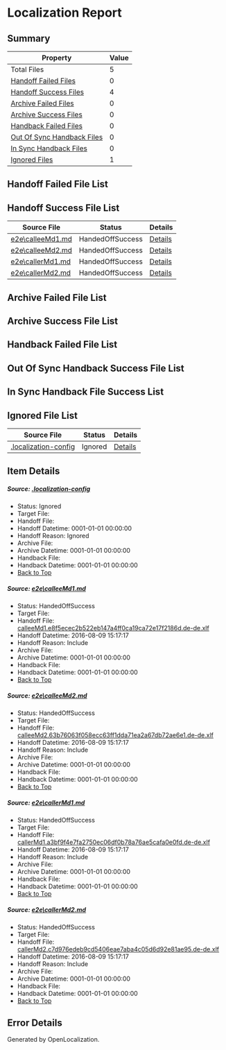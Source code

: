 # <a name='report-top'></a> Localization Report

## Summary
 Property | Value 
 -------- | ----- 
 Total Files | 5
[ Handoff Failed Files ](#handoff-failed-list)| 0
[ Handoff Success Files ](#handoff-success-list)| 4
[ Archive Failed Files ](#archive-failed-list)| 0
[ Archive Success Files ](#archive-success-list)| 0
[ Handback Failed Files ](#handback-failed-list)| 0
[ Out Of Sync Handback Files ](#outofsync-handback-success-list)| 0
[ In Sync Handback Files ](#insync-handback-success-list)| 0
[ Ignored Files ](#ignored-list)| 1

## <a name='handoff-failed-list'></a> Handoff Failed File List

## <a name='handoff-success-list'></a> Handoff Success File List
 Source File | Status | Details 
 ----------- | ------ | ------- 
 [e2e\calleeMd1.md](https://github.com/OpenLocalizationTestOrg/oltest/blob/35b6e7fcd99e9a314554b5f5d428bec2d196094b/e2e/calleeMd1.md) | HandedOffSuccess | [Details](#da2b56ce0a73811c4111aafe1ba6e9706f473e041)
 [e2e\calleeMd2.md](https://github.com/OpenLocalizationTestOrg/oltest/blob/35b6e7fcd99e9a314554b5f5d428bec2d196094b/e2e/calleeMd2.md) | HandedOffSuccess | [Details](#369498c95d0e5b13c925d0a39f32c60b2c4915462)
 [e2e\callerMd1.md](https://github.com/OpenLocalizationTestOrg/oltest/blob/35b6e7fcd99e9a314554b5f5d428bec2d196094b/e2e/callerMd1.md) | HandedOffSuccess | [Details](#165850dd249f981f191c6718f5e31c1bc93cf57b3)
 [e2e\callerMd2.md](https://github.com/OpenLocalizationTestOrg/oltest/blob/35b6e7fcd99e9a314554b5f5d428bec2d196094b/e2e/callerMd2.md) | HandedOffSuccess | [Details](#04a2fe05c64bad425a9b3d832236040ba54ac6224)

## <a name='archive-failed-list'></a> Archive Failed File List

## <a name='archive-success-list'></a> Archive Success File List

## <a name='handback-failed-list'></a> Handback Failed File List

## <a name='outofsync-handback-success-list'></a> Out Of Sync Handback Success File List

## <a name='insync-handback-success-list'></a> In Sync Handback File Success List

## <a name='ignored-list'></a> Ignored File List
 Source File | Status | Details 
 ----------- | ------ | ------- 
 [.localization-config](https://github.com/OpenLocalizationTestOrg/oltest/blob/35b6e7fcd99e9a314554b5f5d428bec2d196094b/.localization-config) | Ignored | [Details](#3d4f252ac210baf56311d7e97dcc2db10974dbd20)

## Item Details
##### <a name='3d4f252ac210baf56311d7e97dcc2db10974dbd20'></a> Source: [.localization-config](https://github.com/OpenLocalizationTestOrg/oltest/blob/35b6e7fcd99e9a314554b5f5d428bec2d196094b/.localization-config)
* Status: Ignored
* Target File: 
* Handoff File: 
* Handoff Datetime: 0001-01-01 00:00:00
* Handoff Reason: Ignored
* Archive File: 
* Archive Datetime: 0001-01-01 00:00:00
* Handback File: 
* Handback Datetime: 0001-01-01 00:00:00
* [Back to Top](#report-top)

##### <a name='da2b56ce0a73811c4111aafe1ba6e9706f473e041'></a> Source: [e2e\calleeMd1.md](https://github.com/OpenLocalizationTestOrg/oltest/blob/35b6e7fcd99e9a314554b5f5d428bec2d196094b/e2e/calleeMd1.md)
* Status: HandedOffSuccess
* Target File: 
* Handoff File: [calleeMd1.e8f5ecec2b522eb147a4ff0ca19ca72e17f2186d.de-de.xlf](https://github.com/OpenLocalizationTestOrg/olhandoff-e2e/blob/0a2bbb279d9d757e0b7d07efe71ea1e5d1c7fd47/ol-handoff/OpenLocalizationTestOrg/ol-test-dede/ci/ht/calleeMd1.e8f5ecec2b522eb147a4ff0ca19ca72e17f2186d.de-de.xlf)
* Handoff Datetime: 2016-08-09 15:17:17
* Handoff Reason: Include
* Archive File: 
* Archive Datetime: 0001-01-01 00:00:00
* Handback File: 
* Handback Datetime: 0001-01-01 00:00:00
* [Back to Top](#report-top)

##### <a name='369498c95d0e5b13c925d0a39f32c60b2c4915462'></a> Source: [e2e\calleeMd2.md](https://github.com/OpenLocalizationTestOrg/oltest/blob/35b6e7fcd99e9a314554b5f5d428bec2d196094b/e2e/calleeMd2.md)
* Status: HandedOffSuccess
* Target File: 
* Handoff File: [calleeMd2.63b76063f058ecc63ff1dda71ea2a67db72ae6e1.de-de.xlf](https://github.com/OpenLocalizationTestOrg/olhandoff-e2e/blob/0a2bbb279d9d757e0b7d07efe71ea1e5d1c7fd47/ol-handoff/OpenLocalizationTestOrg/ol-test-dede/ci/ht/calleeMd2.63b76063f058ecc63ff1dda71ea2a67db72ae6e1.de-de.xlf)
* Handoff Datetime: 2016-08-09 15:17:17
* Handoff Reason: Include
* Archive File: 
* Archive Datetime: 0001-01-01 00:00:00
* Handback File: 
* Handback Datetime: 0001-01-01 00:00:00
* [Back to Top](#report-top)

##### <a name='165850dd249f981f191c6718f5e31c1bc93cf57b3'></a> Source: [e2e\callerMd1.md](https://github.com/OpenLocalizationTestOrg/oltest/blob/35b6e7fcd99e9a314554b5f5d428bec2d196094b/e2e/callerMd1.md)
* Status: HandedOffSuccess
* Target File: 
* Handoff File: [callerMd1.a3bf9f4e7fa2750ec06df0b78a76ae5cafa0e0fd.de-de.xlf](https://github.com/OpenLocalizationTestOrg/olhandoff-e2e/blob/0a2bbb279d9d757e0b7d07efe71ea1e5d1c7fd47/ol-handoff/OpenLocalizationTestOrg/ol-test-dede/ci/ht/callerMd1.a3bf9f4e7fa2750ec06df0b78a76ae5cafa0e0fd.de-de.xlf)
* Handoff Datetime: 2016-08-09 15:17:17
* Handoff Reason: Include
* Archive File: 
* Archive Datetime: 0001-01-01 00:00:00
* Handback File: 
* Handback Datetime: 0001-01-01 00:00:00
* [Back to Top](#report-top)

##### <a name='04a2fe05c64bad425a9b3d832236040ba54ac6224'></a> Source: [e2e\callerMd2.md](https://github.com/OpenLocalizationTestOrg/oltest/blob/35b6e7fcd99e9a314554b5f5d428bec2d196094b/e2e/callerMd2.md)
* Status: HandedOffSuccess
* Target File: 
* Handoff File: [callerMd2.c7d976edeb9cd5406eae7aba4c05d6d92e81ae95.de-de.xlf](https://github.com/OpenLocalizationTestOrg/olhandoff-e2e/blob/0a2bbb279d9d757e0b7d07efe71ea1e5d1c7fd47/ol-handoff/OpenLocalizationTestOrg/ol-test-dede/ci/ht/callerMd2.c7d976edeb9cd5406eae7aba4c05d6d92e81ae95.de-de.xlf)
* Handoff Datetime: 2016-08-09 15:17:17
* Handoff Reason: Include
* Archive File: 
* Archive Datetime: 0001-01-01 00:00:00
* Handback File: 
* Handback Datetime: 0001-01-01 00:00:00
* [Back to Top](#report-top)


## Error Details

Generated by OpenLocalization.
